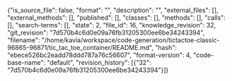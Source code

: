 {"is_source_file": false, "format": "", "description": "", "external_files": [], "external_methods": [], "published": [], "classes": [], "methods": [], "calls": [], "search-terms": [], "state": 2, "file_id": 16, "knowledge_revision": 32, "git_revision": "7d570b4c6d0e09a76fb31205300ee6be34243394", "filename": "/home/kavia/workspace/code-generation/tictactoe-classic-96865-96871/tic_tac_toe_container/README.md", "hash": "ebece526bc2eadd78ddd787a76c56607", "format-version": 4, "code-base-name": "default", "revision_history": [{"32": "7d570b4c6d0e09a76fb31205300ee6be34243394"}]}
